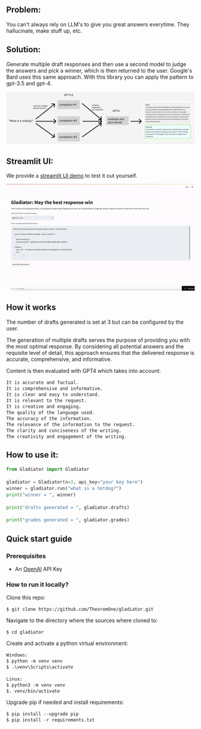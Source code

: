 ## Problem: 

You can't always rely on LLM's to give you great answers everytime. They hallucinate, make stuff up, etc.

## Solution: 

Generate multiple draft responses and then use a second model to judge the answers and pick a winner, which is then returned to the user. Google's Bard uses this same approach. With this library you can apply the pattern to gpt-3.5 and gpt-4.

<img src="graphic.png">

## Streamlit UI:

We provide a [streamlit UI demo](https://theoremone-gladiator-streamlit-ui-4e4ons.streamlit.app/) to test it out yourself. 

<img src="demo.gif" width="1200px">

## How it works

The number of drafts generated is set at 3 but can be configured by the user. 

The generation of multiple drafts serves the purpose of providing you with the most optimal response. By considering all potential answers and the requisite level of detail, this approach ensures that the delivered response is accurate, comprehensive, and informative.

Content is then evaluated with GPT4 which takes into account:

```
It is accurate and factual.
It is comprehensive and informative.
It is clear and easy to understand.
It is relevant to the request.
It is creative and engaging.
The quality of the language used.
The accuracy of the information.
The relevance of the information to the request.
The clarity and conciseness of the writing.
The creativity and engagement of the writing.
```

## How to use it:

```python
from Gladiator import Gladiator

gladiator = Gladiator(n=3, api_key="your key here")
winner = gladiator.run("what is a hotdog?")
print("winner = ", winner)

print("drafts generated = ", gladiator.drafts)

print("grades generated = ", gladiator.grades)

```

## Quick start guide

### Prerequisites
- An [OpenAI](https://platform.openai.com/) API Key

### How to run it locally?

Clone this repo:
```shell
$ git clone https://github.com/TheoremOne/gladiator.git
```
Navigate to the directory where the sources where cloned to:
```shell
$ cd gladiator
````

Create and activate a python virtual environment:
```shell
Windows:
$ python -m venv venv
$ .\venv\Scripts\activate

Linux:
$ python3 -m venv venv
$. venv/bin/activate
```

Upgrade pip if needed and install requirements:
```shell
$ pip install --upgrade pip
$ pip install -r requirements.txt
```



